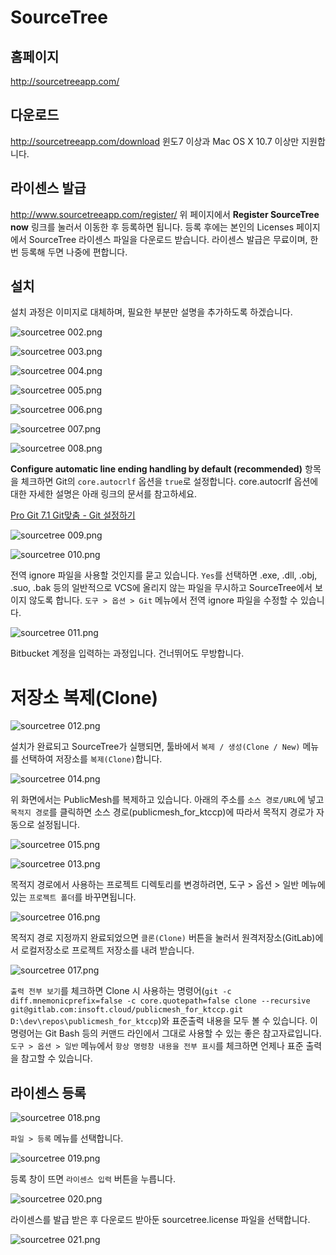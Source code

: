# SourceTree


## 홈페이지
http://sourcetreeapp.com/


## 다운로드
http://sourcetreeapp.com/download
윈도7 이상과 Mac OS X 10.7 이상만 지원합니다.


## 라이센스 발급
http://www.sourcetreeapp.com/register/
위 페이지에서 **Register SourceTree now** 링크를 눌러서 이동한 후 등록하면 됩니다. 등록 후에는 본인의 Licenses 페이지에서 SourceTree 라이센스 파일을 다운로드 받습니다.
라이센스 발급은 무료이며, 한번 등록해 두면 나중에 편합니다.


## 설치
설치 과정은 이미지로 대체하며, 필요한 부분만 설명을 추가하도록 하겠습니다.

![sourcetree 002.png](https://s3-ap-northeast-1.amazonaws.com/torchpad-production/wikis/1595/InGSiuaQZiXJ8rCbyCQW_sourcetree%20002.png)

![sourcetree 003.png](https://s3-ap-northeast-1.amazonaws.com/torchpad-production/wikis/1595/Lkt0Jj8ZTamDIwM7N4RL_sourcetree%20003.png)

![sourcetree 004.png](https://s3-ap-northeast-1.amazonaws.com/torchpad-production/wikis/1595/tHp0ES76TIeBx1xGwN0k_sourcetree%20004.png)

![sourcetree 005.png](https://s3-ap-northeast-1.amazonaws.com/torchpad-production/wikis/1595/qNcw5MZZQgaZHhNhJX8v_sourcetree%20005.png)

![sourcetree 006.png](https://s3-ap-northeast-1.amazonaws.com/torchpad-production/wikis/1595/gXorxE9nQ6HHeS79d5Rn_sourcetree%20006.png)

![sourcetree 007.png](https://s3-ap-northeast-1.amazonaws.com/torchpad-production/wikis/1595/AdxyY82hSKCOU1aLSNKa_sourcetree%20007.png)

![sourcetree 008.png](https://s3-ap-northeast-1.amazonaws.com/torchpad-production/wikis/1595/bLtDYTLLSPqnk4RPz7uN_sourcetree%20008.png)

**Configure automatic line ending handling by default (recommended)** 항목을 체크하면 Git의 `core.autocrlf` 옵션을 `true`로 설정합니다.
core.autocrlf 옵션에 대한 자세한 설명은 아래 링크의 문서를 참고하세요.

[Pro Git 7.1 Git맞춤 - Git 설정하기](http://git-scm.com/book/ko/v1/Git%EB%A7%9E%EC%B6%A4-Git-%EC%84%A4%EC%A0%95%ED%95%98%EA%B8%B0#소스-포맷과-공백)

![sourcetree 009.png](https://s3-ap-northeast-1.amazonaws.com/torchpad-production/wikis/1595/Dy8HArjUQqnA0DiDtdqy_sourcetree%20009.png)

![sourcetree 010.png](https://s3-ap-northeast-1.amazonaws.com/torchpad-production/wikis/1595/WT5x3d1UQoyrOnwnSai6_sourcetree%20010.png)

전역 ignore 파일을 사용할 것인지를 묻고 있습니다.
`Yes`를 선택하면 .exe, .dll, .obj, .suo, .bak 등의 일반적으로 VCS에 올리지 않는 파일을 무시하고 SourceTree에서 보이지 않도록 합니다.
`도구 > 옵션 > Git` 메뉴에서 전역 ignore 파일을 수정할 수 있습니다.

![sourcetree 011.png](https://s3-ap-northeast-1.amazonaws.com/torchpad-production/wikis/1595/tXBxaagcQxSsxJzU4WtU_sourcetree%20011.png)

Bitbucket 계정을 입력하는 과정입니다. 건너뛰어도 무방합니다.



# 저장소 복제(Clone)

![sourcetree 012.png](https://s3-ap-northeast-1.amazonaws.com/torchpad-production/wikis/1595/6Ns5P7LXRhum0ALgJsXI_sourcetree%20012.png)

설치가 완료되고 SourceTree가 실행되면, 툴바에서 `복제 / 생성(Clone / New)` 메뉴를 선택하여 저장소를 `복제(Clone)`합니다.

![sourcetree 014.png](https://s3-ap-northeast-1.amazonaws.com/torchpad-production/wikis/1595/HKjPhy6LT2W8laaT6D5y_sourcetree%20014.png)

위 화면에서는 PublicMesh를 복제하고 있습니다. 아래의 주소를 `소스 경로/URL`에 넣고 `목적지 경로`를 클릭하면 소스 경로(publicmesh_for_ktccp)에 따라서 목적지 경로가 자동으로 설정됩니다.

![sourcetree 015.png](https://s3-ap-northeast-1.amazonaws.com/torchpad-production/wikis/1595/RZFUGnMHSejATKEQYh1S_sourcetree%20015.png)

![sourcetree 013.png](https://s3-ap-northeast-1.amazonaws.com/torchpad-production/wikis/1595/ghrS3EbSaOf5X3EpKh9i_sourcetree%20013.png)

목적지 경로에서 사용하는 프로젝트 디렉토리를 변경하려면, 도구 > 옵션 > 일반 메뉴에 있는 `프로젝트 폴더`를 바꾸면됩니다.

![sourcetree 016.png](https://s3-ap-northeast-1.amazonaws.com/torchpad-production/wikis/1595/2SIxWSvfTim8M1vogwAy_sourcetree%20016.png)

목적지 경로 지정까지 완료되었으면 `클론(Clone)` 버튼을 눌러서 원격저장소(GitLab)에서 로컬저장소로 프로젝트 저장소를 내려 받습니다.

![sourcetree 017.png](https://s3-ap-northeast-1.amazonaws.com/torchpad-production/wikis/1595/MWhk9GhEQ3CmW1d2w8fW_sourcetree%20017.png)

`출력 전부 보기`를 체크하면 Clone 시 사용하는 명령어(`git -c diff.mnemonicprefix=false -c core.quotepath=false clone --recursive git@gitlab.com:insoft.cloud/publicmesh_for_ktccp.git D:\dev\repos\publicmesh_for_ktccp`)와 표준출력 내용을 모두 볼 수 있습니다. 이 명령어는 Git Bash 등의 커맨드 라인에서 그대로 사용할 수 있는 좋은 참고자료입니다.
`도구 > 옵션 > 일반` 메뉴에서 `항상 명령창 내용을 전부 표시`를 체크하면 언제나 표준 출력을 참고할 수 있습니다.


## 라이센스 등록

![sourcetree 018.png](https://s3-ap-northeast-1.amazonaws.com/torchpad-production/wikis/1595/7ZvCD9AhTtGXAXVToPo5_sourcetree%20018.png)

`파일 > 등록` 메뉴를 선택합니다.

![sourcetree 019.png](https://s3-ap-northeast-1.amazonaws.com/torchpad-production/wikis/1595/b5OeVuE0QsKZjylmfO4p_sourcetree%20019.png)

등록 창이 뜨면 `라이센스 입력` 버튼을 누릅니다.

![sourcetree 020.png](https://s3-ap-northeast-1.amazonaws.com/torchpad-production/wikis/1595/Ax4rD51sS4KRz6a9E0eF_sourcetree%20020.png)

라이센스를 발급 받은 후 다운로드 받아둔 sourcetree.license 파일을 선택합니다.

![sourcetree 021.png](https://s3-ap-northeast-1.amazonaws.com/torchpad-production/wikis/1595/qYEmkcetTiStGOtuMPS7_sourcetree%20021.png)


